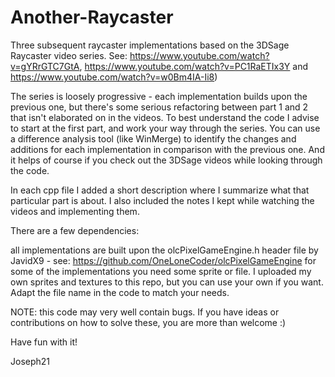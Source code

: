 # Another-Raycaster

Three subsequent raycaster implementations based on the 3DSage Raycaster video series. See: https://www.youtube.com/watch?v=gYRrGTC7GtA, https://www.youtube.com/watch?v=PC1RaETIx3Y and https://www.youtube.com/watch?v=w0Bm4IA-Ii8)

The series is loosely progressive - each implementation builds upon the previous one, but there's some serious refactoring between part 1 and 2 that isn't elaborated on in the videos. To best understand the code I advise to start at the first part, and work your way through the series. You can use a difference analysis tool (like WinMerge) to identify the changes and additions for each implementation in comparison with the previous one. And it helps of course if you check out the 3DSage videos while looking through the code.

In each cpp file I added a short description where I summarize what that particular part is about. I also included the notes I kept while watching the videos and implementing them.

There are a few dependencies:

all implementations are built upon the olcPixelGameEngine.h header file by JavidX9 - see: https://github.com/OneLoneCoder/olcPixelGameEngine
for some of the implementations you need some sprite or file. I uploaded my own sprites and textures to this repo, but you can use your own if you want. Adapt the file name in the code to match your needs.

NOTE: this code may very well contain bugs. If you have ideas or contributions on how to solve these, you are more than welcome :)

Have fun with it!

Joseph21
